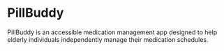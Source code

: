 # PillBuddy
PillBuddy is an accessible medication management app designed to help elderly individuals independently manage their medication schedules.
